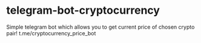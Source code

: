 # telegram-bot-cryptocurrency
Simple telegram bot which allows you to get current price of chosen crypto pair!
t.me/cryptocurrency_price_bot
